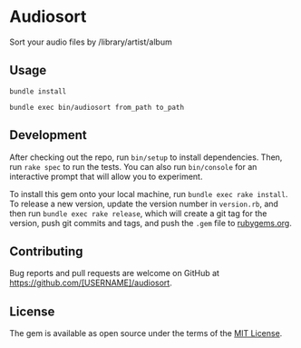 # Audiosort

Sort your audio files by /library/artist/album

## Usage
`bundle install`

`bundle exec bin/audiosort from_path to_path` 

## Development

After checking out the repo, run `bin/setup` to install dependencies. Then, run `rake spec` to run the tests. You can also run `bin/console` for an interactive prompt that will allow you to experiment.

To install this gem onto your local machine, run `bundle exec rake install`. To release a new version, update the version number in `version.rb`, and then run `bundle exec rake release`, which will create a git tag for the version, push git commits and tags, and push the `.gem` file to [rubygems.org](https://rubygems.org).

## Contributing

Bug reports and pull requests are welcome on GitHub at https://github.com/[USERNAME]/audiosort.


## License

The gem is available as open source under the terms of the [MIT License](https://opensource.org/licenses/MIT).
